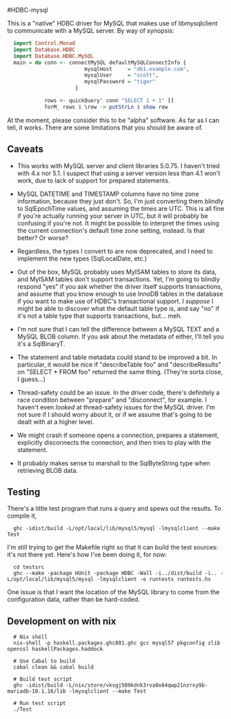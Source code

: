 #HDBC-mysql

This is a "native" HDBC driver for MySQL that makes use of
libmysqlclient to communicate with a MySQL server.  By way of
synopsis:

```haskell
  import Control.Monad
  import Database.HDBC
  import Database.HDBC.MySQL
  main = do conn <- connectMySQL defaultMySQLConnectInfo {
                         mysqlHost     = "db1.example.com",
                         mysqlUser     = "scott",
                         mysqlPassword = "tiger"
                      }

            rows <- quickQuery' conn "SELECT 1 + 1" []
            forM_ rows $ \row -> putStrLn $ show row
```

At the moment, please consider this to be "alpha" software.  As far as
I can tell, it works.  There are some limitations that you should be
aware of.

## Caveats


  * This works with MySQL server and client libraries 5.0.75.  I
    haven't tried with 4.x nor 5.1.  I suspect that using a server
    version less than 4.1 won't work, due to lack of support for
    prepared statements.

  * MySQL DATETIME and TIMESTAMP columns have no time zone information,
    because they just don't.  So, I'm just converting them blindly to
    SqlEpochTime values, and assuming the times are UTC.  This is all
    fine if you're actually running your server in UTC, but it will
    probably be confusing if you're not.  It might be possible to
    interpret the times using the current connection's default
    time zone setting, instead.  Is that better?  Or worse?

  * Regardless, the types I convert to are now deprecated, and I need
    to implement the new types (SqlLocalDate, etc.)

  * Out of the box, MySQL probably uses MyISAM tables to store its
    data, and MyISAM tables don't support transactions.  Yet, I'm
    going to blindly respond "yes" if you ask whether the driver
    itself supports transactions, and assume that you know enough to
    use InnoDB tables in the database if you want to make use of
    HDBC's transactional support.  I *suppose* I might be able to
    discover what the default table type is, and say "no" if it's not
    a table type that supports transactions, but... meh.

  * I'm not sure that I can tell the difference between a MySQL TEXT
    and a MySQL BLOB column.  If you ask about the metadata of either,
    I'll tell you it's a SqlBinaryT.

  * The statement and table metadata could stand to be improved a bit.
    In particular, it would be nice if "describeTable foo" and
    "describeResults" on "SELECT * FROM foo" returned the same thing.
    (They're sorta close, I guess...)

  * Thread-safety could be an issue.  In the driver code, there's
    definitely a race condition between "prepare" and "disconnect",
    for example.  I haven't even *looked* at thread-safety issues for
    the MySQL driver.  I'm not sure if I should worry about it, or if
    we assume that's going to be dealt with at a higher level.

  * We might crash if someone opens a connection, prepares a
    statement, explicitly disconnects the connection, and then tries
    to play with the statement.

  * It probably makes sense to marshall to the SqlByteString type when
    retrieving BLOB data.

## Testing

There's a little test program that runs a query and spews out the
results.  To compile it,

```
  ghc -idist/build -L/opt/local/lib/mysql5/mysql -lmysqlclient --make Test
```

I'm still trying to get the Makefile right so that it can build the
test sources: it's not there yet.  Here's how I've been doing it, for
now:

```
  cd testsrc
  ghc --make -package HUnit -package HDBC -Wall -i../dist/build -i.. -L/opt/local/lib/mysql5/mysql -lmysqlclient -o runtests runtests.hs
```

One issue is that I want the location of the MySQL library to come
from the configuration data, rather than be hard-coded.

## Development on with nix

```
  # Nix shell
  nix-shell -p haskell.packages.ghc801.ghc gcc mysql57 pkgconfig zlib openssl haskellPackages.haddock

  # Use Cabal to build
  cabal clean && cabal build

  # Build test script
  ghc -idist/build -L/nix/store/vksgj509kdnk3rva0x64qwp21nzrxy9b-mariadb-10.1.16/lib -lmysqlclient --make Test

  # Run test script
  ./Test
```
